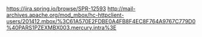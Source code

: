 https://jira.spring.io/browse/SPR-12593
http://mail-archives.apache.org/mod_mbox/hc-httpclient-users/201412.mbox/%3C61A570E2FDBE0A4FB8F4EC8F764A9767C779D0%40PARS1PZEXMBX003.mercury.intra%3E

